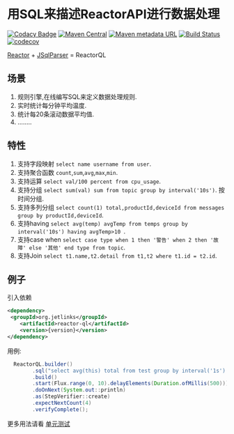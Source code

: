 # 用SQL来描述ReactorAPI进行数据处理

[![Codacy Badge](https://api.codacy.com/project/badge/Grade/9e72a110fc6744bcb183a630a827dba8)](https://app.codacy.com/gh/jetlinks/reactor-ql?utm_source=github.com&utm_medium=referral&utm_content=jetlinks/reactor-ql&utm_campaign=Badge_Grade_Settings)
[![Maven Central](https://img.shields.io/maven-central/v/org.jetlinks/reactor-ql.svg)](http://search.maven.org/#search%7Cga%7C1%7Creactor-ql)
[![Maven metadata URL](https://img.shields.io/maven-metadata/v/https/oss.sonatype.org/content/repositories/snapshots/org/jetlinks/reactor-ql/maven-metadata.xml.svg)](https://oss.sonatype.org/content/repositories/snapshots/org/jetlinks/reactor-ql)
[![Build Status](https://travis-ci.com/jetlinks/reactor-ql.svg?branch=master)](https://travis-ci.com/jetlinks/reactor-ql)
[![codecov](https://codecov.io/gh/jetlinks/reactor-ql/branch/master/graph/badge.svg)](https://codecov.io/gh/jetlinks/reactor-ql)

[Reactor](https://github.com/reactor) + [JSqlParser](https://github.com/JSQLParser/JSqlParser) = ReactorQL

## 场景

1. 规则引擎,在线编写SQL来定义数据处理规则.
2. 实时统计每分钟平均温度.
3. 统计每20条滚动数据平均值.
4. ........

## 特性

1. 支持字段映射 `select name username from user`.
2. 支持聚合函数 `count`,`sum`,`avg`,`max`,`min`.
3. 支持运算 `select val/100 percent from cpu_usage`.
4. 支持分组 `select sum(val) sum from topic group by interval('10s')`. 按时间分组.
5. 支持多列分组 `select count(1) total,productId,deviceId from messages group by productId,deviceId`.
6. 支持having `select avg(temp) avgTemp from temps group by interval('10s') having avgTemp>10 `.
7. 支持case when `select case type when 1 then '警告' when 2 then '故障' else '其他' end type from topic`.
8. 支持Join `select t1.name,t2.detail from t1,t2 where t1.id = t2.id`.

## 例子

引入依赖
```xml
<dependency>
 <groupId>org.jetlinks</groupId>
    <artifactId>reactor-ql</artifactId>
    <version>{version}</version>
</dependency>
```

用例:

```java
  ReactorQL.builder()
        .sql("select avg(this) total from test group by interval('1s') having total > 2") //按每秒分组,并计算流中数据平均值,如果平均值大于2则下游收到数据.
        .build()
        .start(Flux.range(0, 10).delayElements(Duration.ofMillis(500)))
        .doOnNext(System.out::println)
        .as(StepVerifier::create)
        .expectNextCount(4)
        .verifyComplete();
```

更多用法请看 [单元测试](https://github.com/jetlinks/reactor-ql/blob/master/src/test/java/org/jetlinks/reactor/ql/ReactorQLTest.java)